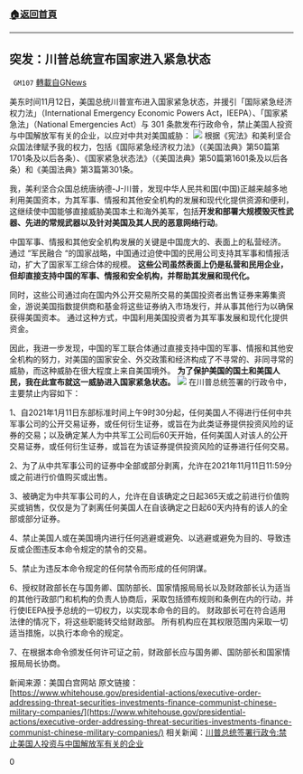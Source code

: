 ###  [:house:返回首頁](https://github.com/ourhimalayas/txt)
---

## 突发：川普总统宣布国家进入紧急状态
` GM107` [轉載自GNews](https://gnews.org/zh-hans/553086/)

美东时间11月12日，美国总统川普宣布进入国家紧急状态，并援引「国际紧急经济权力法」（International Emergency Economic Powers Act，IEEPA）、「国家紧急法」（National Emergencies Act）与 301 条款发布行政命令，禁止美国人投资与中国解放军有关的企业，以应对中共对美国威胁：
![](https://gnews-media-offload.s3.amazonaws.com/wp-content/uploads/2020/11/12224149/30020836983_a0a9495ef2_k-e1560916645721.jpg)
根据《宪法》和美利坚合众国法律赋予我的权力，包括《国际紧急经济权力法》（《美国法典》第50篇第1701条及以后各条）、《国家紧急状态法》（《美国法典》第50篇第1601条及以后各条）和《美国法典》第3篇第301条。

我，美利坚合众国总统唐纳德-J-川普，发现中华人民共和国(中国)正越来越多地利用美国资本，为其军事、情报和其他安全机构的发展和现代化提供资源和便利，这继续使中国能够直接威胁美国本土和海外美军，包括**开发和部署大规模毁灭性武器、先进的常规武器以及针对美国及其人民的恶意网络行动**。

中国军事、情报和其他安全机构发展的关键是中国庞大的、表面上的私营经济。 通过 “军民融合 “的国家战略，中国通过迫使中国的民用公司支持其军事和情报活动，扩大了国家军工综合体的规模。 **这些公司虽然表面上仍是私营和民用企业，但却直接支持中国的军事、情报和安全机构，并帮助其发展和现代化。**

同时，这些公司通过向在国内外公开交易所交易的美国投资者出售证券来筹集资金，游说美国指数提供商和基金将这些证券纳入市场发行，并从事其他行为以确保获得美国资本。 通过这种方式，中国利用美国投资者为其军事发展和现代化提供资金。

因此，我进一步发现，中国的军工联合体通过直接支持中国的军事、情报和其他安全机构的努力，对美国的国家安全、外交政策和经济构成了不寻常的、非同寻常的威胁，而这种威胁在很大程度上来自美国境外。 **为了保护美国的国土和美国人民，我在此宣布就这一威胁进入国家紧急状态。**
![](https://gnews-media-offload.s3.amazonaws.com/wp-content/uploads/2020/11/12224300/11-15.png)
在川普总统签署的行政令中，主要禁止内容如下：

1、自2021年1月11日东部标准时间上午9时30分起，任何美国人不得进行任何中共军事公司的公开交易证券，或任何衍生证券，或旨在为此类证券提供投资风险的证券的交易；以及确定某人为中共军工公司后60天开始，任何美国人对该人的公开交易证券，或任何衍生证券，或旨在为该证券提供投资风险的证券进行任何交易。

2、为了从中共军事公司的证券中全部或部分剥离，允许在2021年11月11日11:59分或之前进行价值购买或出售。

3、被确定为中共军事公司的人，允许在自该确定之日起365天或之前进行价值购买或销售，仅仅是为了剥离任何美国人在自该确定之日起60天内持有的该人的全部或部分证券。

4、禁止美国人或在美国境内进行任何逃避或避免、以逃避或避免为目的、导致违反或企图违反本命令规定的禁令的交易。

5、禁止为违反本命令规定的任何禁令而形成的任何阴谋。

6、授权财政部长在与国务卿、国防部长、国家情报局局长以及财政部长认为适当的其他行政部门和机构的负责人协商后，采取包括颁布规则和条例在内的行动，并行使IEEPA授予总统的一切权力，以实现本命令的目的。 财政部长可在符合适用法律的情况下，将这些职能转交给财政部。 所有机构应在其权限范围内采取一切适当措施，以执行本命令的规定。

7、在根据本命令颁发任何许可证之前，财政部长应与国务卿、国防部长和国家情报局局长协商。

新闻来源：美国白宫网站
原文链接：[https://www.whitehouse.gov/presidential-actions/executive-order-addressing-threat-securities-investments-finance-communist-chinese-military-companies/](https://www.whitehouse.gov/presidential-actions/executive-order-addressing-threat-securities-investments-finance-communist-chinese-military-companies/)
相关新闻：[川普总统签署行政令:禁止美国人投资与中国解放军有关的企业](https://gnews.org/zh-hans/552401/)

0
